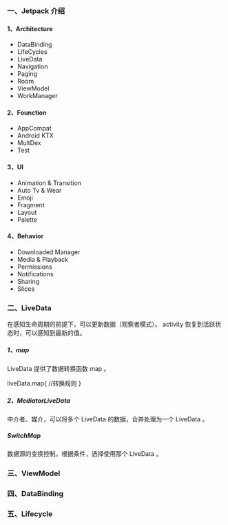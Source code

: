 ### 一、Jetpack 介绍

#### 1、Architecture
+  DataBinding
+ LifeCycles
+ LiveData
+ Navigation 
+ Paging
+ Room
+ ViewModel
+ WorkManager

#### 2、Founction
+ AppCompat
+ Android KTX
+ MultDex
+ Test

#### 3、UI
+ Animation & Transition
+ Auto Tv & Wear
+ Emoji
+ Fragment
+ Layout
+ Palette


#### 4、Behavior
+ Downloaded Manager
+ Media & Playback
+ Permissions
+ Notifications
+ Sharing
+ Slices


### 二、LiveData
在感知生命周期的前提下，可以更新数据（观察者模式）。
activity 恢复到活跃状态时，可以感知到最新的值。

##### 1、map
LiveData 提供了数据转换函数 map 。

liveData.map{
    //转换规则
}


##### 2、MediatorLiveData
中介者、媒介，可以将多个 LiveData 的数据，合并处理为一个 LiveData 。

##### SwitchMap
数据源的变换控制。根据条件，选择使用那个 LiveData 。
  



### 三、ViewModel


### 四、DataBinding


### 五、Lifecycle


 


 



